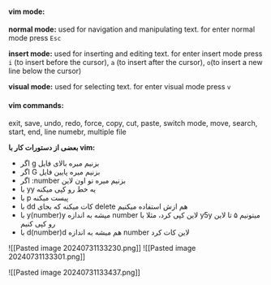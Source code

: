#### vim mode:

**normal mode:** used for navigation and manipulating text.
	for enter normal mode press `Esc`

**insert mode:** used for inserting and editing text.
	for enter insert mode press `i` (to insert before the cursor), `a` (to insert after the cursor), `o`(to insert a new line below the cursor)

**visual mode:** used for selecting text.
	for enter visual mode press `v`


#### vim commands:

exit, save, undo, redo, force, copy, cut, paste, switch mode, move, search, start, end, line numebr, multiple file

**بعضی از دستورات کار با vim:**
- اگر g بزنیم میره بالای فایل
- اگر G بزنیم میره پایین فایل
- اگر :number بزنیم میره تو اون لاین
- با yy یه خط رو کپی میکنه
- با p پیست میکنه
- با dd کات میکنه که بجای delete هم ازش استفاده میکنیم
- با y(number)y میشه به اندازه number لاین کپی کرد، مثلا با y5y میتونیم ۵ تا لاین رو کپی کنیم
- با d(number)d هم میشه به اندازه number لاین کات کرد

![[Pasted image 20240731133230.png]]
![[Pasted image 20240731133301.png]]

![[Pasted image 20240731133437.png]]


